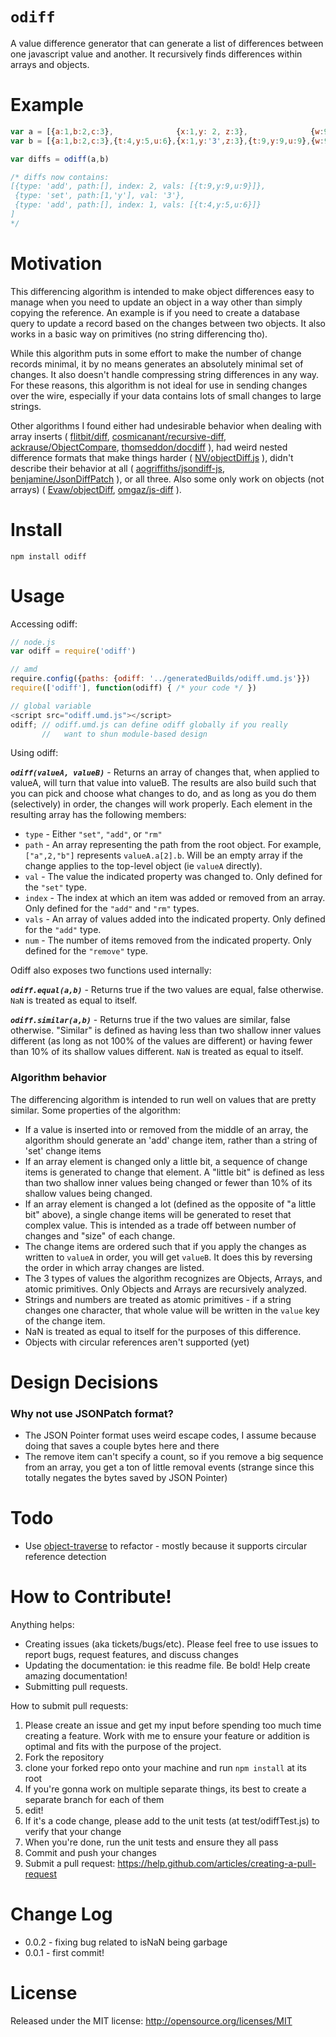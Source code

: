 
`odiff`
=====

A value difference generator that can generate a list of differences between one javascript value and another. It recursively finds differences
within arrays and objects.

Example
=======

```javascript
var a = [{a:1,b:2,c:3},              {x:1,y: 2, z:3},              {w:9,q:8,r:7}]
var b = [{a:1,b:2,c:3},{t:4,y:5,u:6},{x:1,y:'3',z:3},{t:9,y:9,u:9},{w:9,q:8,r:7}]

var diffs = odiff(a,b)

/* diffs now contains:
[{type: 'add', path:[], index: 2, vals: [{t:9,y:9,u:9}]},
 {type: 'set', path:[1,'y'], val: '3'},
 {type: 'add', path:[], index: 1, vals: [{t:4,y:5,u:6}]}
]
*/
```

Motivation
==========

This differencing algorithm is intended to make object differences easy to manage when you need to update an object in a way other
than simply copying the reference. An example is if you need to create a database query to update a record based on the changes between
two objects. It also works in a basic way on primitives (no string differencing tho).

While this algorithm puts in some effort to make the number of change records minimal, it by no means generates an absolutely minimal set
of changes. It also doesn't handle compressing string differences in any way. For these reasons, this algorithm is not ideal for use in
sending changes over the wire, especially if your data contains lots of small changes to large strings.

Other algorithms I found either had undesirable behavior when dealing with array inserts
( [flitbit/diff](https://github.com/flitbit/diff), [cosmicanant/recursive-diff](https://github.com/cosmicanant/recursive-diff),
[ackrause/ObjectCompare](https://github.com/ackrause/ObjectCompare), [thomseddon/docdiff](https://github.com/thomseddon/docdiff) ),
had weird nested difference formats that make things harder ( [NV/objectDiff.js](https://github.com/NV/objectDiff.js) ), didn't describe their behavior at all ( [aogriffiths/jsondiff-js](https://github.com/aogriffiths/jsondiff-js),
[benjamine/JsonDiffPatch](https://github.com/benjamine/JsonDiffPatch) ), or all three.
Also some only work on objects (not arrays) ( [Evaw/objectDiff](https://github.com/Evaw/objectDiff), [omgaz/js-diff](https://github.com/omgaz/js-diff) ).

Install
=======

```
npm install odiff
```


Usage
=====

Accessing odiff:
```javascript
// node.js
var odiff = require('odiff')

// amd
require.config({paths: {odiff: '../generatedBuilds/odiff.umd.js'}})
require(['odiff'], function(odiff) { /* your code */ })

// global variable
<script src="odiff.umd.js"></script>
odiff; // odiff.umd.js can define odiff globally if you really
       //   want to shun module-based design
```

Using odiff:

***`odiff(valueA, valueB)`*** - Returns an array of changes that, when applied to valueA, will turn that value into valueB. The results are also
build such that you can pick and choose what changes to do, and as long as you do them (selectively) in order, the changes will work properly.
Each element in the resulting array has the following members:
* `type` - Either `"set"`, `"add"`,  or `"rm"`
* `path` - An array representing the path from the root object. For example, `["a",2,"b"]` represents `valueA.a[2].b`. Will be an empty
array if the change applies to the top-level object (ie `valueA` directly).
* `val` - The value the indicated property was changed to. Only defined for the `"set"` type.
* `index` - The index at which an item was added or removed from an array. Only defined for the `"add"` and `"rm"` types.
* `vals` - An array of values added into the indicated property. Only defined for the `"add"` type.
* `num` - The number of items removed from the indicated property. Only defined for the `"remove"` type.

Odiff also exposes two functions used internally:

***`odiff.equal(a,b)`*** - Returns true if the two values are equal, false otherwise. `NaN` is treated as equal to itself.

***`odiff.similar(a,b)`*** - Returns true if the two values are similar, false otherwise. "Similar" is defined as having less than two shallow
inner values different (as long as not 100% of the values are different) or having fewer than 10% of its shallow values different.
`NaN` is treated as equal to itself.

### Algorithm behavior

The differencing algorithm is intended to run well on values that are pretty similar. Some properties of the algorithm:
* If a value is inserted into or removed from the middle of an array, the algorithm should generate an 'add' change item, rather than a
string of 'set' change items
* If an array element is changed only a little bit, a sequence of change items is generated to change that element. A "little bit"
is defined as less than two shallow inner values being changed or fewer than 10% of its shallow values being changed.
* If an array element is changed a lot (defined as the opposite of "a little bit" above), a single change items will be generated to reset
that complex value. This is intended as a trade off between number of changes and "size" of each change.
* The change items are ordered such that if you apply the changes as written to `valueA` in order, you will get `valueB`. It does this by
reversing the order in which array changes are listed.
* The 3 types of values the algorithm recognizes are Objects, Arrays, and atomic primitives. Only Objects and Arrays are recursively analyzed.
* Strings and numbers are treated as atomic primitives - if a string changes one character, that whole value will be written in the `value`
key of the change item.
* NaN is treated as equal to itself for the purposes of this difference.
* Objects with circular references aren't supported (yet)

Design Decisions
================

### Why not use JSONPatch format?

* The JSON Pointer format uses weird escape codes, I assume because doing that saves a couple bytes here and there
* The remove item can't specify a count, so if you remove a big sequence from an array, you get a ton of little removal events (strange since this totally negates the bytes saved by JSON Pointer)

Todo
======

* Use [object-traverse](https://github.com/nervgh/object-traverse) to refactor - mostly because it supports circular reference detection


How to Contribute!
============

Anything helps:

* Creating issues (aka tickets/bugs/etc). Please feel free to use issues to report bugs, request features, and discuss changes
* Updating the documentation: ie this readme file. Be bold! Help create amazing documentation!
* Submitting pull requests.

How to submit pull requests:

1. Please create an issue and get my input before spending too much time creating a feature. Work with me to ensure your feature or addition is optimal and fits with the purpose of the project.
2. Fork the repository
3. clone your forked repo onto your machine and run `npm install` at its root
4. If you're gonna work on multiple separate things, its best to create a separate branch for each of them
5. edit!
6. If it's a code change, please add to the unit tests (at test/odiffTest.js) to verify that your change
7. When you're done, run the unit tests and ensure they all pass
8. Commit and push your changes
9. Submit a pull request: https://help.github.com/articles/creating-a-pull-request

Change Log
=========

* 0.0.2 - fixing bug related to isNaN being garbage
* 0.0.1 - first commit!

License
=======
Released under the MIT license: http://opensource.org/licenses/MIT